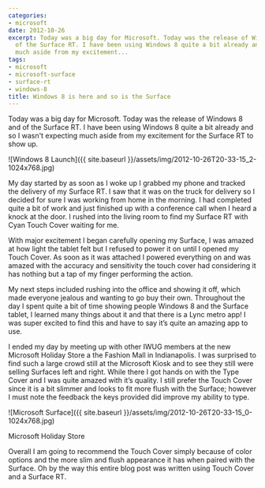 ```yaml
---
categories:
- microsoft
date: 2012-10-26
excerpt: Today was a big day for Microsoft. Today was the release of Windows 8 and
  of the Surface RT. I have been using Windows 8 quite a bit already and so I wasn't expecting
  much aside from my excitement...
tags:
- microsoft
- microsoft-surface
- surface-rt
- windows-8
title: Windows 8 is here and so is the Surface
---
```


Today was a big day for Microsoft. Today was the release of Windows 8 and of the Surface RT. I have been using Windows 8 quite a bit already and so I wasn't expecting much aside from my excitement for the Surface RT to show up.

![Windows 8 Launch]({{ site.baseurl }}/assets/img/2012-10-26T20-33-15_2-1024x768.jpg)

My day started by as soon as I woke up I grabbed my phone and tracked the delivery of my Surface RT. I saw that it was on the truck for delivery so I decided for sure I was working from home in the morning. I had completed quite a bit of work and just finished up with a conference call when I heard a knock at the door. I rushed into the living room to find my Surface RT with Cyan Touch Cover waiting for me.

<!--more-->

With major excitement I began carefully opening my Surface, I was amazed at how light the tablet felt but I refused to power it on until I opened my Touch Cover. As soon as it was attached I powered everything on and was amazed with the accuracy and sensitivity the touch cover had considering it has nothing but a tap of my finger performing the action.

My next steps included rushing into the office and showing it off, which made everyone jealous and wanting to go buy their own. Throughout the day I spent quite a bit of time showing people Windows 8 and the Surface tablet, I learned many things about it and that there is a Lync metro app! I was super excited to find this and have to say it’s quite an amazing app to use.

I ended my day by meeting up with other IWUG members at the new Microsoft Holiday Store a the Fashion Mall in Indianapolis. I was surprised to find such a large crowd still at the Microsoft Kiosk and to see they still were selling Surfaces left and right. While there I got hands on with the Type Cover and I was quite amazed with it’s quality. I still prefer the Touch Cover since it is a bit slimmer and looks to fit more flush with the Surface; however I must note the feedback the keys provided did improve my ability to type.

![Microsoft Surface]({{ site.baseurl }}/assets/img/2012-10-26T20-33-15_0-1024x768.jpg)

Microsoft Holiday Store

Overall I am going to recommend the Touch Cover simply because of color options and the more slim and flush appearance it has when paired with the Surface. Oh by the way this entire blog post was written using Touch Cover and a Surface RT.